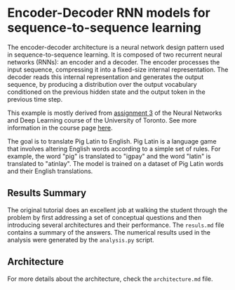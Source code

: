 # Encoder-Decoder RNN models for sequence-to-sequence learning

The encoder-decoder architecture is a neural network design pattern used in sequence-to-sequence learning. It is composed of two recurrent neural networks (RNNs): an encoder and a decoder. The encoder processes the input sequence, compressing it into a fixed-size internal representation. The decoder reads this internal representation and generates the output sequence, by producing a distribution over the output vocabulary conditioned on the previous hidden state and the output token in the previous time step.

This example is mostly derived from [assignment 3](http://www.cs.toronto.edu/~rgrosse/courses/csc421_2019/assignments/assignment3.pdf) of the Neural Networks and Deep Learning course of the University of Toronto. See more information in the course page [here](http://www.cs.toronto.edu/~rgrosse/courses/csc421_2019/).

The goal is to translate Pig Latin to English. Pig Latin is a language game that involves altering English words according to a simple set of rules. For example, the word "pig" is translated to "igpay" and the word "latin" is translated to "atinlay". The model is trained on a dataset of Pig Latin words and their English translations.

## Results Summary

The original tutorial does an excellent job at walking the student through the problem by first addressing a set of conceptual questions and then introducing several architectures and their performance. The `resuls.md` file contains a summary of the answers. The numerical results used in the analysis were generated by the `analysis.py` script.

## Architecture

For more details about the architecture, check the `architecture.md` file.
